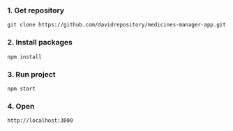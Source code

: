 ### 1. Get repository
`git clone https://github.com/davidrepository/medicines-manager-app.git`

### 2. Install packages
`npm install`

### 3. Run project
`npm start`

### 4. Open
`http://localhost:3000`

